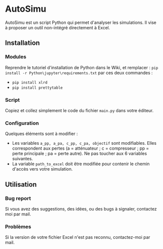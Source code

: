 # AutoSimu

AutoSimu est un script Python qui permet d'analyser les simulations. Il vise à proposer un outil non-intégré directement à Excel.

## Installation

### Modules 
Reprendre le tutoriel d'installation de Python dans le Wiki, et remplacer : `pip install -r Python\jupyter\requirements.txt` par ces deux commandes :
- `pip install xlrd`
- `pip install prettytable`
### Script
Copiez et collez simplement le code du fichier `main.py` dans votre éditeur.
### Configuration
Quelques éléments sont à modifier :
- Les variables `a_pp, a_pa, c_pp, c_pa, objectif` sont modifiables. Elles correspondent aux pertes (a = atténuateur ; c = compresseur ; pp = perte principale ; pa = perte autre). Ne pas toucher aux 6 variables suivantes.
- La variable `path_to_excel` doit être modifiée pour contenir le chemin d'accès vers votre simulation.

## Utilisation
### Bug report
Si vous avez des suggestions, des idées, ou des bugs à signaler, contactez moi par mail. 
### Problèmes 
Si la version de votre fichier Excel n'est pas reconnu, contactez-moi par mail. 

